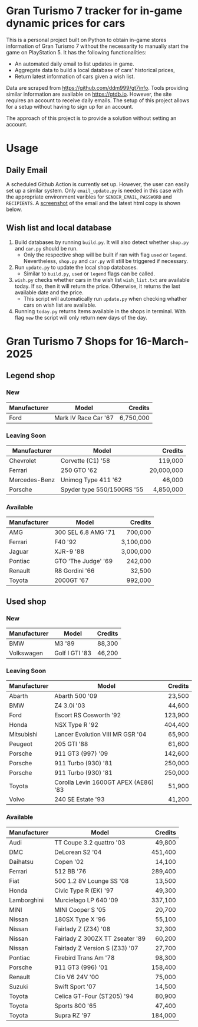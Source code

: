 # Gran Turismo 7 tracker for in-game dynamic prices for cars

This is a personal project built on Python to obtain in-game stores information of Gran Turismo 7 without the necessarity to manually start the game on PlayStation 5. It has the following functionalities:

- An automated daily email to list updates in game.
- Aggregate data to build a local database of cars' historical prices,
- Return latest information of cars given a wish list.

Data are scraped from https://github.com/ddm999/gt7info. Tools providing similar information are available on https://gtdb.io. However, the site requires an account to receive daily emails. The setup of this project allows for a setup without having to sign up for an account.

The approach of this project is to provide a solution without setting an account.

# Usage

## Daily Email

A scheduled Github Action is currently set up. However, the user can easily set up a similar system. Only `email_update.py` is needed in this case with the appropriate environment varibles for `SENDER_EMAIL`, `PASSWORD` and `RECIPIENTS`. A [screenshot](https://raw.githubusercontent.com/marcohoucheng/Gran-Turismo-7-Price-Tracker/main/data/email_screenshot.png) of the email and the latest html copy is shown below.

## Wish list and local database

1. Build databases by running `build.py`. It will also detect whether `shop.py` and `car.py` should be run.
    - Only the respective shop will be built if ran with flag `used` or `legend`. Nevertheless, `shop.py` and `car.py` will still be triggered if necessary.
2. Run `update.py` to update the local shop databases.
    - Similar to `build.py`, `used` or `legend` flags can be called.
3. `wish.py` checks whether cars in the wish list `wish_list.txt` are available today. If so, then it will return the price. Otherwise, it returns the last available date and the price.
    - This script will automatically run `update.py` when checking whather cars on wish list are available.
4. Running `today.py` returns items available in the shops in terminal. With flag `new` the script will only return new days of the day.


# Gran Turismo 7 Shops for 16-March-2025



## Legend shop

### New
 | Manufacturer | Model | Credits |
 | --- | --- | --: |
|Ford|Mark IV Race Car '67|6,750,000|

### Leaving Soon
 | Manufacturer | Model | Credits |
 | --- | --- | --: |
|Chevrolet|Corvette (C1) '58|119,000|
|Ferrari|250 GTO '62|20,000,000|
|Mercedes-Benz|Unimog Type 411 '62|46,000|
|Porsche|Spyder type 550/1500RS '55|4,850,000|

### Available
 | Manufacturer | Model | Credits |
 | --- | --- | --: |
|AMG|300 SEL 6.8 AMG '71|700,000|
|Ferrari|F40 '92|3,100,000|
|Jaguar|XJR-9 '88|3,000,000|
|Pontiac|GTO 'The Judge' '69|242,000|
|Renault|R8 Gordini '66|32,500|
|Toyota|2000GT '67|992,000|


## Used shop

### New
 | Manufacturer | Model | Credits |
 | --- | --- | --: |
|BMW|M3 '89|88,300|
|Volkswagen|Golf I GTI '83|46,200|

### Leaving Soon
 | Manufacturer | Model | Credits |
 | --- | --- | --: |
|Abarth|Abarth 500 '09|23,500|
|BMW|Z4 3.0i '03|44,600|
|Ford|Escort RS Cosworth '92|123,900|
|Honda|NSX Type R '92|404,400|
|Mitsubishi|Lancer Evolution VIII MR GSR '04|65,900|
|Peugeot|205 GTI '88|61,600|
|Porsche|911 GT3 (997) '09|142,600|
|Porsche|911 Turbo (930) '81|250,000|
|Porsche|911 Turbo (930) '81|250,000|
|Toyota|Corolla Levin 1600GT APEX (AE86) '83|51,900|
|Volvo|240 SE Estate '93|41,200|

### Available
 | Manufacturer | Model | Credits |
 | --- | --- | --: |
|Audi|TT Coupe 3.2 quattro '03|49,800|
|DMC|DeLorean S2 '04|451,400|
|Daihatsu|Copen '02|14,100|
|Ferrari|512 BB '76|289,400|
|Fiat|500 1.2 8V Lounge SS '08|13,500|
|Honda|Civic Type R (EK) '97|49,300|
|Lamborghini|Murcielago LP 640 '09|337,100|
|MINI|MINI Cooper S '05|20,700|
|Nissan|180SX Type X '96|55,100|
|Nissan|Fairlady Z (Z34) '08|32,300|
|Nissan|Fairlady Z 300ZX TT 2seater '89|60,200|
|Nissan|Fairlady Z Version S (Z33) '07|27,700|
|Pontiac|Firebird Trans Am '78|98,300|
|Porsche|911 GT3 (996) '01|158,400|
|Renault|Clio V6 24V '00|75,000|
|Suzuki|Swift Sport '07|14,500|
|Toyota|Celica GT-Four (ST205) '94|80,900|
|Toyota|Sports 800 '65|47,400|
|Toyota|Supra RZ '97|184,000|
